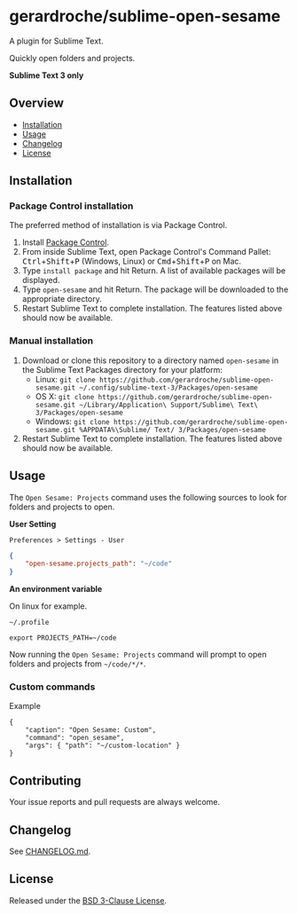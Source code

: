 # gerardroche/sublime-open-sesame

A plugin for Sublime Text.

Quickly open folders and projects.

**Sublime Text 3 only**

## Overview

* [Installation](#installation)
* [Usage](#usage)
* [Changelog](#changelog)
* [License](#license)

## Installation

### Package Control installation

The preferred method of installation is via Package Control.

1. Install [Package Control](https://packagecontrol.io).
2. From inside Sublime Text, open Package Control's Command Pallet: <kbd>Ctrl</kbd>+<kbd>Shift</kbd>+<kbd>P</kbd> (Windows, Linux) or <kbd>Cmd</kbd>+<kbd>Shift</kbd>+<kbd>P</kbd> on Mac.
3. Type `install package` and hit Return. A list of available packages will be displayed.
4. Type `open-sesame` and hit Return. The package will be downloaded to the appropriate directory.
5. Restart Sublime Text to complete installation. The features listed above should now be available.

### Manual installation

1. Download or clone this repository to a directory named `open-sesame` in the Sublime Text Packages directory for your platform:
    * Linux: `git clone https://github.com/gerardroche/sublime-open-sesame.git ~/.config/sublime-text-3/Packages/open-sesame`
    * OS X: `git clone https://github.com/gerardroche/sublime-open-sesame.git ~/Library/Application\ Support/Sublime\ Text\ 3/Packages/open-sesame`
    * Windows: `git clone https://github.com/gerardroche/sublime-open-sesame.git %APPDATA%\Sublime/ Text/ 3/Packages/open-sesame`
2. Restart Sublime Text to complete installation. The features listed above should now be available.

## Usage

The `Open Sesame: Projects` command uses the following sources to look for folders and projects to open.

**User Setting**

`Preferences > Settings - User`

```json
{
    "open-sesame.projects_path": "~/code"
}
```

**An environment variable**

On linux for example.

`~/.profile`

```
export PROJECTS_PATH=~/code
```

Now running the `Open Sesame: Projects` command will prompt to open folders and projects from `~/code/*/*`.

### Custom commands

Example

```
{
    "caption": "Open Sesame: Custom",
    "command": "open_sesame",
    "args": { "path": "~/custom-location" }
}
```

## Contributing

Your issue reports and pull requests are always welcome.

## Changelog

See [CHANGELOG.md](CHANGELOG.md).

## License

Released under the [BSD 3-Clause License](LICENSE).
